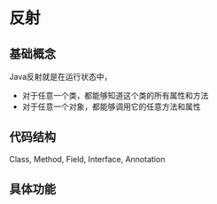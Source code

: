 # 反射

## 基础概念

Java反射就是在运行状态中，
- 对于任意一个类，都能够知道这个类的所有属性和方法
- 对于任意一个对象，都能够调用它的任意方法和属性

## 代码结构

Class, Method, Field, Interface, Annotation

## 具体功能

